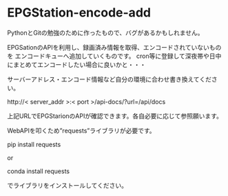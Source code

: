 # EPGStation-encode-add
PythonとGitの勉強のために作ったもので、バグがあるかもしれません。

EPGSationのAPIを利用し、録画済み情報を取得、エンコードされていないものを
エンコードキューへ追加していくものです。
cron等に登録して深夜帯や日中にまとめてエンコードしたい場合に良いかと・・・

サーバーアドレス・エンコード情報など自分の環境に合わせ書き換えてください。

http://< server_addr >:< port >/api-docs/?url=/api/docs

上記URLでEPGStarionのAPIが確認できます。各自必要に応じて参照願います。

WebAPIを叩くため”requests”ライブラリが必要です。

pip install requests

or

conda install requests

でライブラリをインストールしてください。
